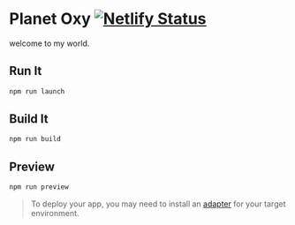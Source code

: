 # Planet Oxy [![Netlify Status](https://api.netlify.com/api/v1/badges/09b0bf34-752a-4b34-b884-40327acc795f/deploy-status)](https://planetoxy.netlify.app/)

welcome to my world.

## Run It

```bash
npm run launch
```

## Build It

```bash
npm run build
```

## Preview

```bash
npm run preview
```

> To deploy your app, you may need to install an [adapter](https://kit.svelte.dev/docs/adapters) for your target environment.
